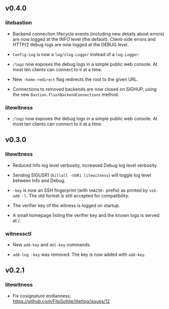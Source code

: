 ## v0.4.0

### litebastion

- Backend connection lifecycle events (including new details about errors) are
  now logged at the INFO level (the default). Client-side errors and HTTP/2
  debug logs are now logged at the DEBUG level.

- `Config.Log` is now a `log/slog.Logger` instead of a `log.Logger`.

- `/logz` now exposes the debug logs in a simple public web console. At most ten
  clients can connect to it at a time.

- New `-home-redirect` flag redirects the root to the given URL.

- Connections to removed backends are now closed on SIGHUP, using the new
  `Bastion.FlushBackendConnections` method.

### litewitness

- `/logz` now exposes the debug logs in a simple public web console. At most ten
  clients can connect to it at a time.

## v0.3.0

### litewitness

- Reduced Info log level verbosity, increased Debug log level verbosity.

- Sending SIGUSR1 (`killall -USR1 litewitness`) will toggle log level between
  Info and Debug.

- `-key` is now an SSH fingerprint (with `SHA256:` prefix) as printed by
  `ssh-add -l`. The old format is still accepted for compatibility.

- The verifier key of the witness is logged on startup.

- A small homepage listing the verifier key and the known logs is served at /.

### witnessctl

- New `add-key` and `del-key` commands.

- `add-log -key` was removed. The key is now added with `add-key`.

## v0.2.1

### litewitness

- Fix cosignature endianness. https://github.com/FiloSottile/litetlog/issues/12
